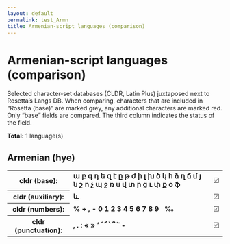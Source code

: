 ```yaml
---
layout: default
permalink: test_Armn
title: Armenian-script languages (comparison)
---
```


# Armenian-script languages (comparison)

Selected character-set databases (CLDR, Latin Plus) juxtaposed next to Rosetta’s Langs DB. When comparing, characters that are included in “Rosetta (base)” are marked grey, any additional characters are marked red. Only “base” fields are compared. The third column indicates the status of the field.

**Total:** 1 language(s)

## Armenian (hye)

<table>
 <tr><th>cldr (base):</th><td><strong>ա</strong> <strong>բ</strong> <strong>գ</strong> <strong>դ</strong> <strong>ե</strong> <strong>զ</strong> <strong>է</strong> <strong>ը</strong> <strong>թ</strong> <strong>ժ</strong> <strong>ի</strong> <strong>լ</strong> <strong>խ</strong> <strong>ծ</strong> <strong>կ</strong> <strong>հ</strong> <strong>ձ</strong> <strong>ղ</strong> <strong>ճ</strong> <strong>մ</strong> <strong>յ</strong> <strong>ն</strong> <strong>շ</strong> <strong>ո</strong> <strong>չ</strong> <strong>պ</strong> <strong>ջ</strong> <strong>ռ</strong> <strong>ս</strong> <strong>վ</strong> <strong>տ</strong> <strong>ր</strong> <strong>ց</strong> <strong>ւ</strong> <strong>փ</strong> <strong>ք</strong> <strong>օ</strong> <strong>ֆ</strong> </td><td>☑︎</td></tr>
<tr><th>cldr (auxiliary):</th><td><strong>և</strong> </td><td>☑︎</td></tr>
<tr><th>cldr (numbers):</th><td><strong>%</strong> <strong>+</strong> <strong>,</strong> <strong>-</strong> <strong>0</strong> <strong>1</strong> <strong>2</strong> <strong>3</strong> <strong>4</strong> <strong>5</strong> <strong>6</strong> <strong>7</strong> <strong>8</strong> <strong>9</strong> <strong> </strong> <strong>‰</strong> </td><td>☑︎</td></tr>
<tr><th>cldr (punctuation):</th><td><strong>,</strong> <strong>.</strong> <strong>:</strong> <strong>«</strong> <strong>»</strong> <strong>՚</strong> <strong>՛</strong> <strong>՜</strong> <strong>՝</strong> <strong>՞</strong> <strong>՟</strong> <strong>֊</strong> </td><td>☑︎</td></tr>
 </table>

